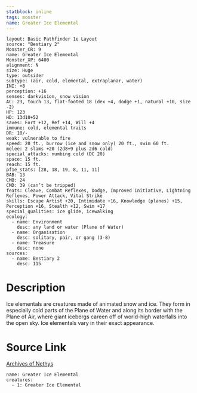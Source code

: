 ```yaml
---
statblock: inline
tags: monster
name: Greater Ice Elemental
---
```

```statblock
layout: Basic Pathfinder 1e Layout
source: "Bestiary 2"
Monster_CR: 9
name: Greater Ice Elemental
Monster_XP: 6400
alignment: N
size: Huge
type: outsider
subtype: (air, cold, elemental, extraplanar, water)
INI: +8
perception: +16
senses: darkvision, snow vision
AC: 23, touch 13, flat-footed 18 (dex +4, dodge +1, natural +10, size -2)
HP: 123
HD: 13d10+52
saves: Fort +12, Ref +14, Will +4
immune: cold, elemental traits
DR: 10/-
weak: vulnerable to fire
speed: 20 ft., burrow (ice and snow only) 20 ft., swim 60 ft.
melee: 2 slams +20 (2d8+9 plus 2d6 cold)
special_attacks: numbing cold (DC 20)
space: 15 ft.
reach: 15 ft.
pf1e_stats: [28, 18, 19, 8, 11, 11]
BAB: 13
CMB: 24
CMD: 39 (can’t be tripped)
feats: Cleave, Combat Reflexes, Dodge, Improved Initiative, Lightning Reflexes, Power Attack, Vital Strike
skills: Escape Artist +20, Intimidate +16, Knowledge (planes) +15, Perception +16, Stealth +12, Swim +17
special_qualities: ice glide, icewalking
ecology:
  - name: Environment
    desc: any land or water (Plane of Water)
  - name: Organisation
    desc: solitary, pair, or gang (3-8)
  - name: Treasure
    desc: none
sources:
  - name: Bestiary 2
    desc: 115
```
# Description
Ice elementals are creatures made of animated snow and ice. They form in especially cold parts of the Plane of Water and along its border with the Plane of Air, where giant icebergs careen off of world-high waterfalls into the open sky. Ice elementals vary in their exact appearance.
# Source Link
[Archives of Nethys](https://aonprd.com/MonsterDisplay.aspx?ItemName=Greater%20Ice%20Elemental)
```encounter-table
name: Greater Ice Elemental
creatures:
  - 1: Greater Ice Elemental
```
